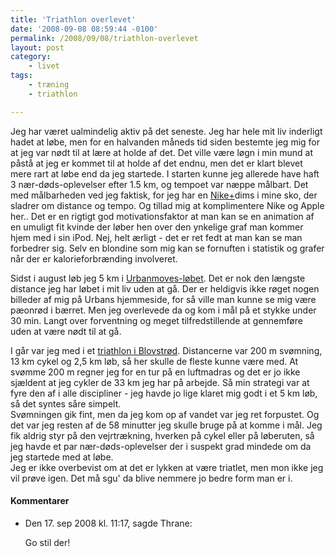 ```yaml
---
title: 'Triathlon overlevet'
date: '2008-09-08 08:59:44 -0100'
permalink: /2008/09/08/triathlon-overlevet
layout: post
category:
    - livet
tags:
    - træning
    - triathlon

---
```

Jeg har været ualmindelig aktiv på det seneste. Jeg har hele mit liv inderligt hadet at løbe, men for en halvanden måneds tid siden bestemte jeg mig for at jeg var nødt til at lære at holde af det. Det ville være løgn i min mund at påstå at jeg er kommet til at holde af det endnu, men det er klart blevet mere rart at løbe end da jeg startede. I starten kunne jeg allerede have haft 3 nær-døds-oplevelser efter 1.5 km, og tempoet var næppe målbart. Det med målbarheden ved jeg faktisk, for jeg har en [Nike+](http://nikeplus.nike.com/nikeplus/)dims i mine sko, der sladrer om distance og tempo. Og tillad mig at komplimentere Nike og Apple her.. Det er en rigtigt god motivationsfaktor at man kan se en animation af en umuligt fit kvinde der løber hen over den ynkelige graf man kommer hjem med i sin iPod. Nej, helt ærligt - det er ret fedt at man kan se man forbedrer sig. Selv en blondine som mig kan se fornuften i statistik og grafer når der er kalorieforbrænding involveret.

Sidst i august løb jeg 5 km i [Urbanmoves-løbet](http://www.urban.dk/apps/pbcs.dll/gallery?Avis=UA&Dato=20080824&Kategori=EKSTERNT&Lopenr=824001&Ref=PH&Params=Itemnr=4#0). Det er nok den længste distance jeg har løbet i mit liv uden at gå. Der er heldigvis ikke røget nogen billeder af mig på Urbans hjemmeside, for så ville man kunne se mig være pæonrød i bærret. Men jeg overlevede da og kom i mål på et stykke under 30 min. Langt over forventning og meget tilfredstillende at gennemføre uden at være nødt til at gå.

I går var jeg med i et [triathlon i Blovstrød](http://www.triathleten.dk/). Distancerne var 200 m svømning, 13 km cykel og 2,5 km løb, så her skulle de fleste kunne være med. At svømme 200 m regner jeg for en tur på en luftmadras og det er jo ikke sjældent at jeg cykler de 33 km jeg har på arbejde. Så min strategi var at fyre den af i alle discipliner - jeg havde jo lige klaret mig godt i et 5 km løb, så det syntes såre simpelt.  
 Svømningen gik fint, men da jeg kom op af vandet var jeg ret forpustet. Og det var jeg resten af de 58 minutter jeg skulle bruge på at komme i mål. Jeg fik aldrig styr på den vejrtrækning, hverken på cykel eller på løberuten, så jeg havde et par nær-døds-oplevelser der i suspekt grad mindede om da jeg startede med at løbe.  
 Jeg er ikke overbevist om at det er lykken at være triatlet, men mon ikke jeg vil prøve igen. Det må sgu' da blive nemmere jo bedre form man er i.
<div class="vintage-comments">
<h4>Kommentarer </h4>
<ul class="vintage-comments-list"><li>
<p class="comment-meta">Den <time pubdate datetime="2008-09-17T11:17:29+02:00">17. sep 2008 kl.  11:17</time>, sagde Thrane:</p>
<p>Go stil der!</p>
</li>
</ul>
</div>
